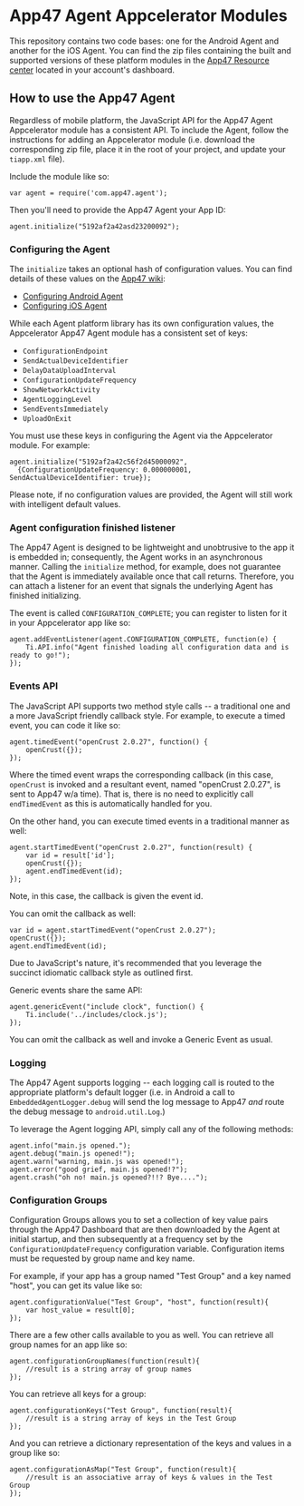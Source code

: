 # App47 Agent Appcelerator Modules

This repository contains two code bases: one for the Android Agent and another for the iOS Agent. You can find the zip files containing the built and supported versions of these platform modules in the [App47 Resource center](https://cirrus.app47.com) located in your account's dashboard.

## How to use the App47 Agent

Regardless of mobile platform, the JavaScript API for the App47 Agent Appcelerator module has a consistent API. To include the Agent, follow the instructions for adding an Appcelerator module (i.e. download the corresponding zip file, place it in the root of your project, and update your `tiapp.xml` file). 

Include the module like so:

```
var agent = require('com.app47.agent');
```

Then you'll need to provide the App47 Agent your App ID:

```
agent.initialize("5192af2a42asd23200092");
```

### Configuring the Agent

The `initialize` takes an optional hash of configuration values. You can find details of these values on the [App47 wiki](http://app47.com/wiki/doku.php):

* [Configuring Android Agent](http://app47.com/wiki/doku.php?id=configure:androidapp#configure_embedded_agent)
* [Configuring iOS Agent](http://app47.com/wiki/doku.php?id=configure:iosapp#configure_the_embedded_agent)

While each Agent platform library has its own configuration values, the Appcelerator App47 Agent module has a consistent set of keys:

 * `ConfigurationEndpoint`
 * `SendActualDeviceIdentifier`
 * `DelayDataUploadInterval`
 * `ConfigurationUpdateFrequency`
 * `ShowNetworkActivity`
 * `AgentLoggingLevel`
 * `SendEventsImmediately`
 * `UploadOnExit`

You must use these keys in configuring the Agent via the Appcelerator module. For example:

 ```
 agent.initialize("5192af2a42c56f2d45000092", 
   {ConfigurationUpdateFrequency: 0.000000001, SendActualDeviceIdentifier: true});
 ```

Please note, if no configuration values are provided, the Agent will still work with intelligent default values. 

### Agent configuration finished listener

The App47 Agent is designed to be lightweight and unobtrusive to the app it is embedded in; consequently, the Agent works in an asynchronous manner. Calling the `initialize` method, for example, does not guarantee that the Agent is immediately available once that call returns. Therefore, you can attach a listener for an event that signals the underlying Agent has finished initializing. 

The event is called `CONFIGURATION_COMPLETE`; you can register to listen for it in your Appcelerator app like so:

```
agent.addEventListener(agent.CONFIGURATION_COMPLETE, function(e) {
	Ti.API.info("Agent finished loading all configuration data and is ready to go!");
});
```


### Events API

The JavaScript API supports two method style calls -- a traditional one and a more JavaScript friendly callback style. For example, to execute a timed event, you can code it like so:

```
agent.timedEvent("openCrust 2.0.27", function() {
	openCrust({});
});
```

Where the timed event wraps the corresponding callback (in this case, `openCrust` is invoked and a resultant event, named "openCrust 2.0.27", is sent to App47 w/a time). That is, there is no need to explicitly call `endTimedEvent` as this is automatically handled for you. 

On the other hand, you can execute timed events in a traditional manner as well:

```
agent.startTimedEvent("openCrust 2.0.27", function(result) {
	var id = result['id'];
	openCrust({});
	agent.endTimedEvent(id);
});
```

Note, in this case, the callback is given the event id. 

You can omit the callback as well:

```
var id = agent.startTimedEvent("openCrust 2.0.27");
openCrust({});
agent.endTimedEvent(id);
```

Due to JavaScript's nature, it's recommended that you leverage the succinct idiomatic callback style as outlined first. 

Generic events share the same API:

```
agent.genericEvent("include clock", function() {
	Ti.include('../includes/clock.js');
});
```

You can omit the callback as well and invoke a Generic Event as usual. 

### Logging

The App47 Agent supports logging -- each logging call is routed to the appropriate platform's default logger (i.e. in Android a call to `EmbeddedAgentLogger.debug` will send the log message to App47 _and_ route the debug message to `android.util.Log`.)

To leverage the Agent logging API, simply call any of the following methods:

```
agent.info("main.js opened.");
agent.debug("main.js opened!");
agent.warn("warning, main.js was opened!");
agent.error("good grief, main.js opened!?");
agent.crash("oh no! main.js opened?!!? Bye....");
```

### Configuration Groups

Configuration Groups allows you to set a collection of key value pairs through the App47 Dashboard that are then downloaded by the Agent at initial startup, and then subsequently at a frequency set by the `ConfigurationUpdateFrequency` configuration variable. Configuration items must be requested by group name and key name.

For example, if your app has a group named "Test Group" and a key named "host", you can get its value like so:

```
agent.configurationValue("Test Group", "host", function(result){
	var host_value = result[0];
});
```

There are a few other calls available to you as well. You can retrieve all group names for an app like so:

```
agent.configurationGroupNames(function(result){
	//result is a string array of group names
});
```

You can retrieve all keys for a group:

```
agent.configurationKeys("Test Group", function(result){
	//result is a string array of keys in the Test Group
});
```

And you can retrieve a dictionary representation of the keys and values in a group like so:

```
agent.configurationAsMap("Test Group", function(result){
	//result is an associative array of keys & values in the Test Group
});
```







